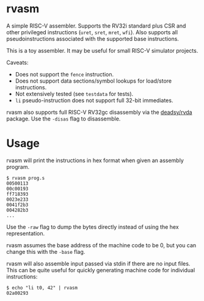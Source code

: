 # rvasm

A simple RISC-V assembler. Supports the RV32i standard plus CSR and other
privileged instructions (`uret`, `sret`, `mret`, `wfi`). Also supports all
pseudoinstructions associated with the supported base instructions.

This is a toy assembler. It may be useful for small RISC-V simulator projects.

Caveats:

* Does not support the `fence` instruction.
* Does not support data sections/symbol lookups for load/store instructions.
* Not extensively tested (see `testdata` for tests).
* `li` pseudo-instruction does not support full 32-bit immediates.

rvasm also supports full RISC-V RV32gc disassembly via the
[deadsy/rvda](https://github.com/deadsy/rvda) package. Use the `-disas` flag to
disassemble.

# Usage

rvasm will print the instructions in hex format when given an assembly program.

```
$ rvasm prog.s
00500113
00c00193
ff718393
0023e233
0041f2b3
004282b3
...
```

Use the `-raw` flag to dump the bytes directly instead of using the hex
representation.

rvasm assumes the base address of the machine code to be 0, but you can change
this with the `-base` flag.

rvasm will also assemble input passed via stdin if there are no input files.
This can be quite useful for quickly generating machine code for individual
instructions:

```
$ echo "li t0, 42" | rvasm
02a00293
```
